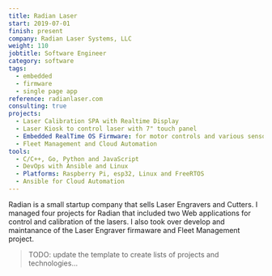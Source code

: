 ```yaml
---
title: Radian Laser
start: 2019-07-01
finish: present
company: Radian Laser Systems, LLC
weight: 110
jobtitle: Software Engineer
category: software
tags: 
  - embedded
  - firmware
  - single page app
reference: radianlaser.com
consulting: true
projects:
  - Laser Calibration SPA with Realtime Display
  - Laser Kiosk to control laser with 7" touch panel
  - Embedded RealTime OS Firmware: for motor controls and various sensors
  - Fleet Management and Cloud Automation
tools:
  - C/C++, Go, Python and JavaScript
  - DevOps with Ansible and Linux 
  - Platforms: Raspberry Pi, esp32, Linux and FreeRTOS
  - Ansible for Cloud Automation
---
```


Radian is a small startup company that sells Laser Engravers and
Cutters. I managed four projects for Radian that included two Web
applications for control and calibration of the lasers. I also took
over develop and maintanance of the Laser Engraver firmaware and Fleet
Management project.<!--more-->
	
> TODO: update the template to create lists of projects and technologies...
